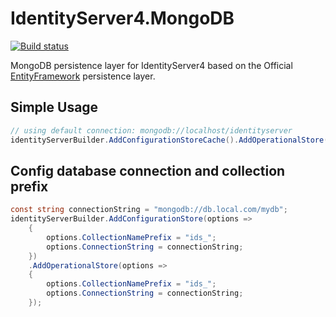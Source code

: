 # IdentityServer4.MongoDB

[![Build status](https://ci.appveyor.com/api/projects/status/c9bqe6pcbppfwrbc/branch/release?svg=true)](https://ci.appveyor.com/project/jwu-au/identityserver4-mongodb/branch/release)

MongoDB persistence layer for IdentityServer4 based on the Official [EntityFramework](https://github.com/IdentityServer/IdentityServer4.EntityFramework) persistence layer.

## Simple Usage
```c#
// using default connection: mongodb://localhost/identityserver
identityServerBuilder.AddConfigurationStoreCache().AddOperationalStore();
```

## Config database connection and collection prefix
```C#
const string connectionString = "mongodb://db.local.com/mydb";
identityServerBuilder.AddConfigurationStore(options =>
    {
        options.CollectionNamePrefix = "ids_";
        options.ConnectionString = connectionString;
    })
    .AddOperationalStore(options =>
    {
        options.CollectionNamePrefix = "ids_";
        options.ConnectionString = connectionString;
    });
```
